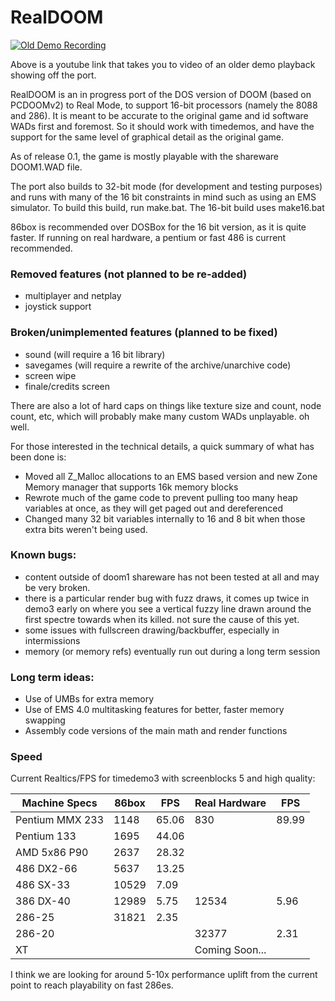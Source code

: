 # RealDOOM

[![Old Demo Recording](http://img.youtube.com/vi/Hhpkw7wM1vI/0.jpg)](http://www.youtube.com/watch?v=Hhpkw7wM1vI "RealDOOM Timedemo 2 On 286")

Above is a youtube link that takes you to video of an older demo playback showing off the port.

RealDOOM is an in progress port of the DOS version of DOOM (based on PCDOOMv2) to Real Mode, to support 16-bit processors (namely the 8088 and 286). It is meant to be accurate to the original game and id software WADs first and foremost. So it should work with timedemos, and have the support for the same level of graphical detail as the original game.

As of release 0.1, the game is mostly playable with the shareware DOOM1.WAD file. 

The port also builds to 32-bit mode (for development and testing purposes) and runs with many of the 16 bit constraints in mind such as using an EMS simulator. To build this build, run make.bat. The 16-bit build uses make16.bat

86box is  recommended over DOSBox for the 16 bit version, as it is quite faster. If running on real hardware, a pentium or fast 486 is current recommended.

### Removed features (not planned to be re-added)
 - multiplayer and netplay
 - joystick support
 

###  Broken/unimplemented features (planned to be fixed)
 - sound (will require a 16 bit library)
 - savegames (will require a rewrite of the archive/unarchive code)
 - screen wipe
 - finale/credits screen

There are also a lot of hard caps on things like texture size and count, node count, etc, which will probably make many custom WADs unplayable. oh well.

For those interested in the technical details, a quick summary of what has been done is:
 - Moved all Z_Malloc allocations to an EMS based version and new Zone Memory manager that supports 16k memory blocks
 - Rewrote much of the game code to prevent pulling too many heap variables at once, as they will get paged out and dereferenced
 - Changed many 32 bit variables internally to 16 and 8 bit when those extra bits weren't being used.


### Known bugs:
 - content outside of doom1 shareware has not been tested at all and may be very broken.
 - there is a particular render bug with fuzz draws, it comes up twice in demo3 early on where you see a vertical fuzzy line drawn around the first spectre towards when its killed. not sure the cause of this yet.
 - some issues with fullscreen drawing/backbuffer, especially in intermissions
 - memory (or memory refs) eventually run out during a long term session
 

### Long term ideas:
 - Use of UMBs for extra memory
 - Use of EMS 4.0 multitasking features for better, faster memory swapping
 - Assembly code versions of the main math and render functions


### Speed

Current Realtics/FPS for timedemo3 with screenblocks 5 and high quality:

| Machine Specs  | 86box  |  FPS | Real Hardware | FPS |
| ------------- | ------------- | ------------- | ------------- | ------------- |
| Pentium MMX 233  | 1148 | 65.06 |  830  | 89.99 |
| Pentium 133  | 1695  |44.06 |||
| AMD 5x86 P90  | 2637 | 28.32 |||
| 486 DX2-66  | 5637|  13.25 |||
| 486 SX-33  | 10529 | 7.09| ||
| 386 DX-40  | 12989  | 5.75| 12534| 5.96|
| 286-25  | 31821   | 2.35| ||
| 286-20  ||| 32377 | 2.31|
| XT  | || Coming Soon...  | |  

I think we are looking for around 5-10x performance uplift from the current point to reach playability on fast 286es.
